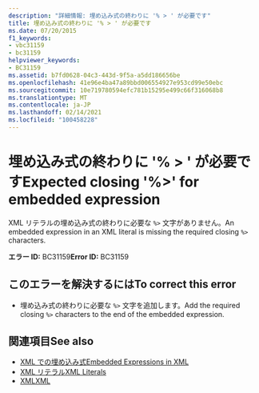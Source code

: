 ```yaml
---
description: "詳細情報: 埋め込み式の終わりに '% > ' が必要です"
title: 埋め込み式の終わりに '% > ' が必要です
ms.date: 07/20/2015
f1_keywords:
- vbc31159
- bc31159
helpviewer_keywords:
- BC31159
ms.assetid: b7fd0628-04c3-443d-9f5a-a5dd186656be
ms.openlocfilehash: 41e96e4ba47a89bbd006554927e953cd99e50ebc
ms.sourcegitcommit: 10e719780594efc781b15295e499c66f316068b8
ms.translationtype: MT
ms.contentlocale: ja-JP
ms.lasthandoff: 02/14/2021
ms.locfileid: "100458228"
---
```

# <a name="expected-closing--for-embedded-expression"></a><span data-ttu-id="6bfdc-103">埋め込み式の終わりに '% > ' が必要です</span><span class="sxs-lookup"><span data-stu-id="6bfdc-103">Expected closing '%>' for embedded expression</span></span>

<span data-ttu-id="6bfdc-104">XML リテラルの埋め込み式の終わりに必要な `%>` 文字がありません。</span><span class="sxs-lookup"><span data-stu-id="6bfdc-104">An embedded expression in an XML literal is missing the required closing `%>` characters.</span></span>  
  
 <span data-ttu-id="6bfdc-105">**エラー ID:** BC31159</span><span class="sxs-lookup"><span data-stu-id="6bfdc-105">**Error ID:** BC31159</span></span>  
  
## <a name="to-correct-this-error"></a><span data-ttu-id="6bfdc-106">このエラーを解決するには</span><span class="sxs-lookup"><span data-stu-id="6bfdc-106">To correct this error</span></span>  
  
- <span data-ttu-id="6bfdc-107">埋め込み式の終わりに必要な `%>` 文字を追加します。</span><span class="sxs-lookup"><span data-stu-id="6bfdc-107">Add the required closing `%>` characters to the end of the embedded expression.</span></span>  
  
## <a name="see-also"></a><span data-ttu-id="6bfdc-108">関連項目</span><span class="sxs-lookup"><span data-stu-id="6bfdc-108">See also</span></span>

- [<span data-ttu-id="6bfdc-109">XML での埋め込み式</span><span class="sxs-lookup"><span data-stu-id="6bfdc-109">Embedded Expressions in XML</span></span>](../programming-guide/language-features/xml/embedded-expressions-in-xml.md)
- [<span data-ttu-id="6bfdc-110">XML リテラル</span><span class="sxs-lookup"><span data-stu-id="6bfdc-110">XML Literals</span></span>](../language-reference/xml-literals/index.md)
- [<span data-ttu-id="6bfdc-111">XML</span><span class="sxs-lookup"><span data-stu-id="6bfdc-111">XML</span></span>](../programming-guide/language-features/xml/index.md)
